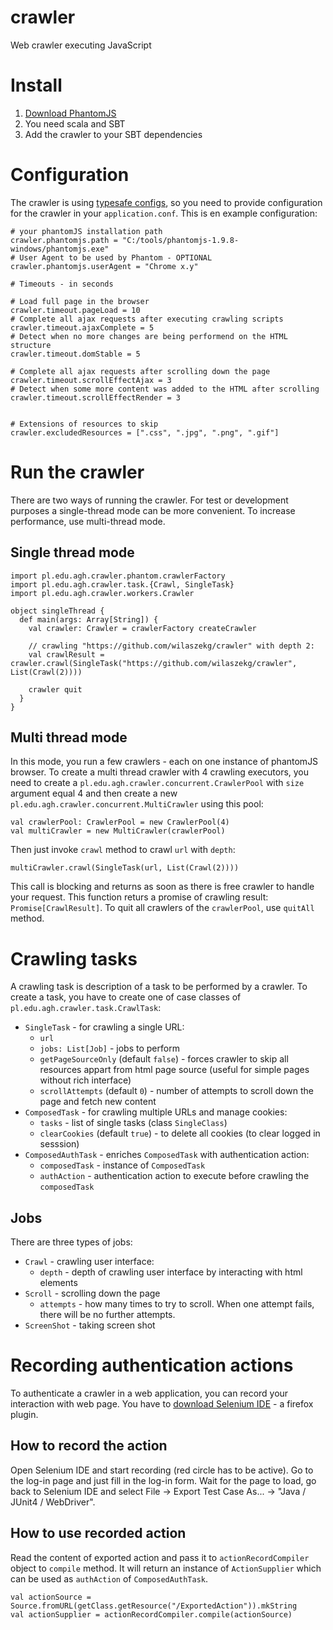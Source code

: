crawler
=======

Web crawler executing JavaScript

# Install
1. [Download PhantomJS](http://phantomjs.org/download.html)
2. You need scala and SBT
3. Add the crawler to your SBT dependencies

# Configuration
The crawler is using [typesafe configs](https://github.com/typesafehub/config), so you need to provide configuration for the crawler in your `application.conf`. This is en example configuration:
```
# your phantomJS installation path
crawler.phantomjs.path = "C:/tools/phantomjs-1.9.8-windows/phantomjs.exe"
# User Agent to be used by Phantom - OPTIONAL
crawler.phantomjs.userAgent = "Chrome x.y"

# Timeouts - in seconds

# Load full page in the browser
crawler.timeout.pageLoad = 10
# Complete all ajax requests after executing crawling scripts
crawler.timeout.ajaxComplete = 5
# Detect when no more changes are being performend on the HTML structure
crawler.timeout.domStable = 5

# Complete all ajax requests after scrolling down the page
crawler.timeout.scrollEffectAjax = 3
# Detect when some more content was added to the HTML after scrolling
crawler.timeout.scrollEffectRender = 3


# Extensions of resources to skip
crawler.excludedResources = [".css", ".jpg", ".png", ".gif"]
```

# Run the crawler
There are two ways of running the crawler. For test or development purposes a single-thread mode can be more convenient. To increase performance, use multi-thread mode.

## Single thread mode
```
import pl.edu.agh.crawler.phantom.crawlerFactory
import pl.edu.agh.crawler.task.{Crawl, SingleTask}
import pl.edu.agh.crawler.workers.Crawler

object singleThread {
  def main(args: Array[String]) {
    val crawler: Crawler = crawlerFactory createCrawler

    // crawling "https://github.com/wilaszekg/crawler" with depth 2:
    val crawlResult = crawler.crawl(SingleTask("https://github.com/wilaszekg/crawler", List(Crawl(2))))

    crawler quit
  }
}

```

## Multi thread mode
In this mode, you run a few crawlers - each on one instance of phantomJS browser. To create a multi thread crawler with 4 crawling executors, you need to create a `pl.edu.agh.crawler.concurrent.CrawlerPool` with `size` argument equal 4 and then create a new `pl.edu.agh.crawler.concurrent.MultiCrawler` using this pool:
```
val crawlerPool: CrawlerPool = new CrawlerPool(4)
val multiCrawler = new MultiCrawler(crawlerPool)
```

Then just invoke `crawl` method to crawl `url` with `depth`:
```
multiCrawler.crawl(SingleTask(url, List(Crawl(2))))
```

This call is blocking and returns as soon as there is free crawler to handle your request. This function returs a promise of crawling result: `Promise[CrawlResult]`.
To quit all crawlers of the `crawlerPool`, use `quitAll` method.

# Crawling tasks
A crawling task is description of a task to be performed by a crawler. To create a task, you have to create one of case classes of `pl.edu.agh.crawler.task.CrawlTask`:
* `SingleTask` - for crawling a single URL:
  * `url`
  * `jobs: List[Job]` - jobs to perform
  * `getPageSourceOnly` (default `false`) - forces crawler to skip all resources appart from html page source (useful for simple pages without rich interface)
  * `scrollAttempts` (default `0`) - number of attempts to scroll down the page and fetch new content
* `ComposedTask` - for crawling multiple URLs and manage cookies:
  * `tasks` - list of single tasks (class `SingleClass`)
  * `clearCookies` (default `true`) - to delete all cookies (to clear logged in sesssion)
* `ComposedAuthTask` - enriches `ComposedTask` with authentication action:
  * `composedTask` - instance of `ComposedTask`
  * `authAction` - authentication action to execute before crawling the `composedTask`
  
## Jobs
There are three types of jobs:
* `Crawl` - crawling user interface:
  * `depth` - depth of crawling user interface by interacting with html elements
* `Scroll` - scrolling down the page
  * `attempts` - how many times to try to scroll. When one attempt fails, there will be no further attempts.
* `ScreenShot` - taking screen shot

# Recording authentication actions
To authenticate a crawler in a web application, you can record your interaction with web page. You have to [download Selenium IDE](http://www.seleniumhq.org/download/) - a firefox plugin.

## How to record the action
Open Selenium IDE and start recording (red circle has to be active). Go to the log-in page and just fill in the log-in form. Wait for the page to load, go back to Selenium IDE and select File -> Export Test Case As... -> "Java / JUnit4 / WebDriver".

## How to use recorded action
Read the content of exported action and pass it to `actionRecordCompiler` object to `compile` method. It will return an instance of `ActionSupplier` which can be used as `authAction` of `ComposedAuthTask`.
```
val actionSource = Source.fromURL(getClass.getResource("/ExportedAction")).mkString
val actionSupplier = actionRecordCompiler.compile(actionSource)
```
